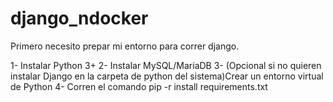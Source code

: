 # django_ndocker

Primero necesito prepar mi entorno para correr django.

1- Instalar Python 3+
2- Instalar MySQL/MariaDB
3- (Opcional si no quieren instalar Django en la carpeta de python del sistema)Crear un entorno virtual de Python
4- Corren el comando pip -r install requirements.txt

